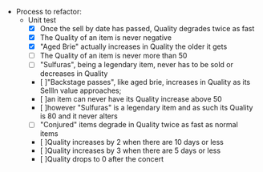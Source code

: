 - Process to refactor:
    - Unit test
        - [x] Once the sell by date has passed, Quality degrades twice as fast
        - [x] The Quality of an item is never negative
        - [x] "Aged Brie" actually increases in Quality the older it gets
        - [ ] The Quality of an item is never more than 50
        - [ ] "Sulfuras", being a legendary item, never has to be sold or decreases in Quality
        - [ ]"Backstage passes", like aged brie, increases in Quality as its SellIn value approaches;
        - [ ]an item can never have its Quality increase above 50
        - [ ]however "Sulfuras" is a
             legendary item and as such its Quality is 80 and it never alters
       - [ ]  "Conjured" items degrade in Quality twice as fast as normal items
       - [ ]Quality increases by 2 when there are 10 days or less
       - [ ]Quality increases by 3 when there are 5 days or less
       - [ ]Quality drops to 0 after the concert